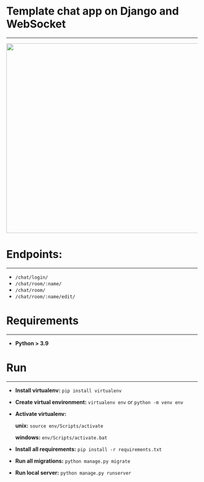 # Template chat app on Django and WebSocket
***
<img src="https://user-images.githubusercontent.com/55922843/160144544-727f7351-8570-4d6b-95d2-7c928952bdaa.png" data-canonical-src="https://gyazo.com/eb5c5741b6a9a16c692170a41a49c858.png" width="650" height="500" />

# Endpoints:
***
- `/chat/login/`
- `/chat/room/:name/`
- `/chat/room/`
- `/chat/room/:name/edit/`

# Requirements
***
- **Python > 3.9**

# Run
***
- **Install virtualenv:** `pip install virtualenv`

- **Create virtual environment:** `virtualenv env` or `python -m venv env`

- **Activate virtualenv:**

    **unix:** `source env/Scripts/activate`
  
    **windows:** `env/Scripts/activate.bat`

- **Install all requirements:** `pip install -r requirements.txt`

- **Run all migrations:** `python manage.py migrate`
  
- **Run local server:** `python manage.py runserver`
